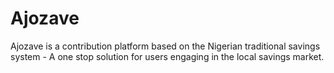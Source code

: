 # Ajozave
Ajozave is a contribution platform based on the Nigerian traditional savings system - A one stop solution for users engaging in the local savings market.
